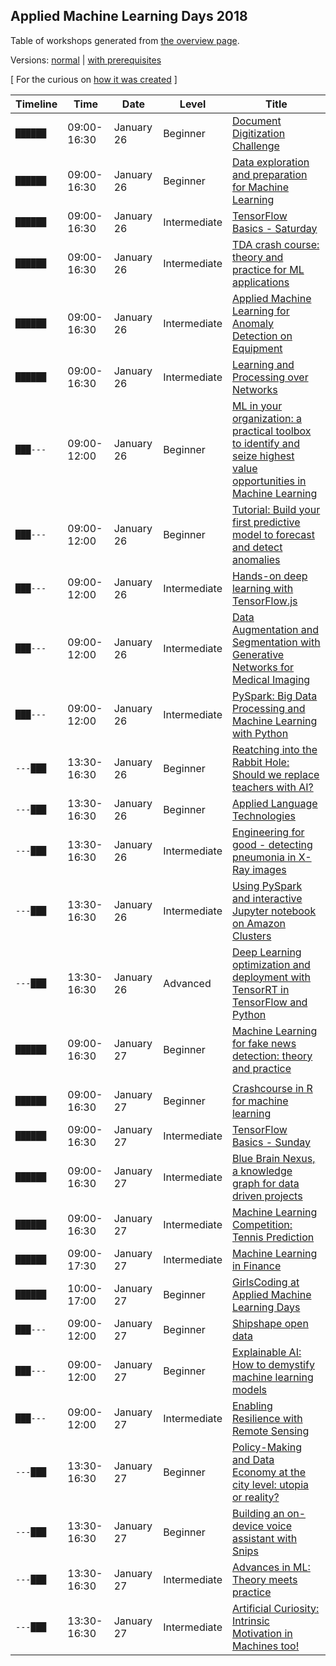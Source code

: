 
## Applied Machine Learning Days 2018
Table of workshops generated from [the overview page][ws]. 

Versions: [normal][n] | [with prerequisites][wp] 



\[ For the curious on [how it was created][jnb] \]

[n]: ./amld_workshop_schedule.md
[wp]: ./amld_workshop_schedule_w_prereqs.md
[ws]: https://www.appliedmldays.org/workshops.html
[jnb]: https://nbviewer.jupyter.org/github/fauskanger/public/blob/master/AppliedMachineLearningDaysWorkshopTableGenerator.ipynb

| Timeline | Time | Date | Level | Title 
|---|---|---|---|---|
| `██████` | 09:00-16:30 | January 26 | Beginner | [Document Digitization Challenge](https://www.appliedmldays.org/workshops/document-digitization-challenge)| 
| `██████` | 09:00-16:30 | January 26 | Beginner | [Data exploration and preparation for Machine Learning](https://www.appliedmldays.org/workshops/data-exploration-and-preparation-for-machine-learning)| 
| `██████` | 09:00-16:30 | January 26 | Intermediate | [TensorFlow Basics - Saturday](https://www.appliedmldays.org/workshops/tensorflow-basics-saturday)| 
| `██████` | 09:00-16:30 | January 26 | Intermediate | [TDA crash course: theory and practice for ML applications](https://www.appliedmldays.org/workshops/tda-crash-course-theory-and-practice-for-ml-applications)| 
| `██████` | 09:00-16:30 | January 26 | Intermediate | [Applied Machine Learning for Anomaly Detection on Equipment](https://www.appliedmldays.org/workshops/applied-machine-learning-for-anomaly-detection-on-equipment)| 
| `██████` | 09:00-16:30 | January 26 | Intermediate | [Learning and Processing over Networks](https://www.appliedmldays.org/workshops/learning-and-processing-over-networks)| 
| `███---` | 09:00-12:00 | January 26 | Beginner | [ML in your organization: a practical toolbox to identify and seize highest value opportunities in Machine Learning](https://www.appliedmldays.org/workshops/ml-in-your-organization-a-practical-toolbox-to-identify-and-seize-highest-value-opportunities-in-machine-learning)| 
| `███---` | 09:00-12:00 | January 26 | Beginner | [Tutorial: Build your first predictive model to forecast and detect anomalies](https://www.appliedmldays.org/workshops/tutorial-build-your-first-predictive-model-to-forecast-and-detect-anomalies)| 
| `███---` | 09:00-12:00 | January 26 | Intermediate | [Hands-on deep learning with TensorFlow.js](https://www.appliedmldays.org/workshops/hands-on-deep-learning-with-tensorflow-js)| 
| `███---` | 09:00-12:00 | January 26 | Intermediate | [Data Augmentation and Segmentation with Generative Networks for Medical Imaging](https://www.appliedmldays.org/workshops/data-augmentation-and-segmentation-with-generative-networks-for-medical-imaging)| 
| `███---` | 09:00-12:00 | January 26 | Intermediate | [PySpark: Big Data Processing and Machine Learning with Python](https://www.appliedmldays.org/workshops/pyspark-big-data-processing-and-machine-learning-with-python)| 
| `---███` | 13:30-16:30 | January 26 | Beginner | [Reatching into the Rabbit Hole: Should we replace teachers with AI?](https://www.appliedmldays.org/workshops/reatching-into-the-rabbit-hole-should-we-replace-teachers-with-ai)| 
| `---███` | 13:30-16:30 | January 26 | Beginner | [Applied Language Technologies](https://www.appliedmldays.org/workshops/applied-language-technologies)| 
| `---███` | 13:30-16:30 | January 26 | Intermediate | [Engineering for good - detecting pneumonia in X-Ray images](https://www.appliedmldays.org/workshops/engineering-for-good-detecting-pneumonia-in-x-ray-images)| 
| `---███` | 13:30-16:30 | January 26 | Intermediate | [Using PySpark and interactive Jupyter notebook on Amazon Clusters](https://www.appliedmldays.org/workshops/using-pyspark-and-interactive-jupyter-notebook-on-amazon-clusters)| 
| `---███` | 13:30-16:30 | January 26 | Advanced | [Deep Learning optimization and deployment with TensorRT in TensorFlow and Python](https://www.appliedmldays.org/workshops/deep-learning-optimization-and-deployment-with-tensorrt-in-tensorflow-and-python)| 
| `██████` | 09:00-16:30 | January 27 | Beginner | [Machine Learning for fake news detection: theory and practice](https://www.appliedmldays.org/workshops/machine-learning-for-fake-news-detection-theory-and-practice)| 
| | | | | |
| `██████` | 09:00-16:30 | January 27 | Beginner | [Crashcourse in R for machine learning](https://www.appliedmldays.org/workshops/crashcourse-in-r-for-machine-learning)| 
| `██████` | 09:00-16:30 | January 27 | Intermediate | [TensorFlow Basics - Sunday](https://www.appliedmldays.org/workshops/tensorflow-basics-sunday)| 
| `██████` | 09:00-16:30 | January 27 | Intermediate | [Blue Brain Nexus, a knowledge graph for data driven projects](https://www.appliedmldays.org/workshops/blue-brain-nexus-a-knowledge-graph-for-data-driven-projects)| 
| `██████` | 09:00-16:30 | January 27 | Intermediate | [Machine Learning Competition: Tennis Prediction](https://www.appliedmldays.org/workshops/machine-learning-competition-tennis-prediction)| 
| `██████` | 09:00-17:30 | January 27 | Intermediate | [Machine Learning in Finance](https://www.appliedmldays.org/workshops/machine-learning-in-finance)| 
| `██████` | 10:00-17:00 | January 27 | Beginner | [GirlsCoding at Applied Machine Learning Days](https://www.appliedmldays.org/workshops/girlscoding-at-applied-machine-learning-days)| 
| `███---` | 09:00-12:00 | January 27 | Beginner | [Shipshape open data](https://www.appliedmldays.org/workshops/shipshape-open-data)| 
| `███---` | 09:00-12:00 | January 27 | Beginner | [Explainable AI: How to demystify machine learning models](https://www.appliedmldays.org/workshops/explainable-ai-how-to-demystify-machine-learning-models)| 
| `███---` | 09:00-12:00 | January 27 | Intermediate | [Enabling Resilience with Remote Sensing](https://www.appliedmldays.org/workshops/enabling-resilience-with-remote-sensing)| 
| `---███` | 13:30-16:30 | January 27 | Beginner | [Policy-Making and Data Economy at the city level: utopia or reality?](https://www.appliedmldays.org/workshops/policy-making-and-data-economy-at-the-city-level-utopia-or-reality)| 
| `---███` | 13:30-16:30 | January 27 | Beginner | [Building an on-device voice assistant with Snips](https://www.appliedmldays.org/workshops/building-an-on-device-voice-assistant-with-snips)| 
| `---███` | 13:30-16:30 | January 27 | Intermediate | [Advances in ML: Theory meets practice](https://www.appliedmldays.org/workshops/advances-in-ml-theory-meets-practice)| 
| `---███` | 13:30-16:30 | January 27 | Intermediate | [Artificial Curiosity: Intrinsic Motivation in Machines too!](https://www.appliedmldays.org/workshops/artificial-curiosity-intrinsic-motivation-in-machines-too)| 
